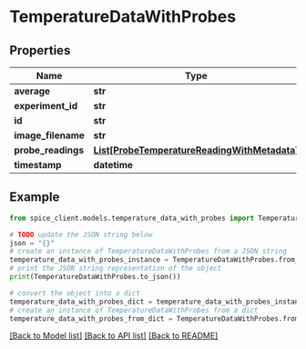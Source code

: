 # TemperatureDataWithProbes


## Properties

Name | Type | Description | Notes
------------ | ------------- | ------------- | -------------
**average** | **str** |  | [optional] 
**experiment_id** | **str** |  | 
**id** | **str** |  | 
**image_filename** | **str** |  | [optional] 
**probe_readings** | [**List[ProbeTemperatureReadingWithMetadata]**](ProbeTemperatureReadingWithMetadata.md) |  | 
**timestamp** | **datetime** |  | 

## Example

```python
from spice_client.models.temperature_data_with_probes import TemperatureDataWithProbes

# TODO update the JSON string below
json = "{}"
# create an instance of TemperatureDataWithProbes from a JSON string
temperature_data_with_probes_instance = TemperatureDataWithProbes.from_json(json)
# print the JSON string representation of the object
print(TemperatureDataWithProbes.to_json())

# convert the object into a dict
temperature_data_with_probes_dict = temperature_data_with_probes_instance.to_dict()
# create an instance of TemperatureDataWithProbes from a dict
temperature_data_with_probes_from_dict = TemperatureDataWithProbes.from_dict(temperature_data_with_probes_dict)
```
[[Back to Model list]](../README.md#documentation-for-models) [[Back to API list]](../README.md#documentation-for-api-endpoints) [[Back to README]](../README.md)


